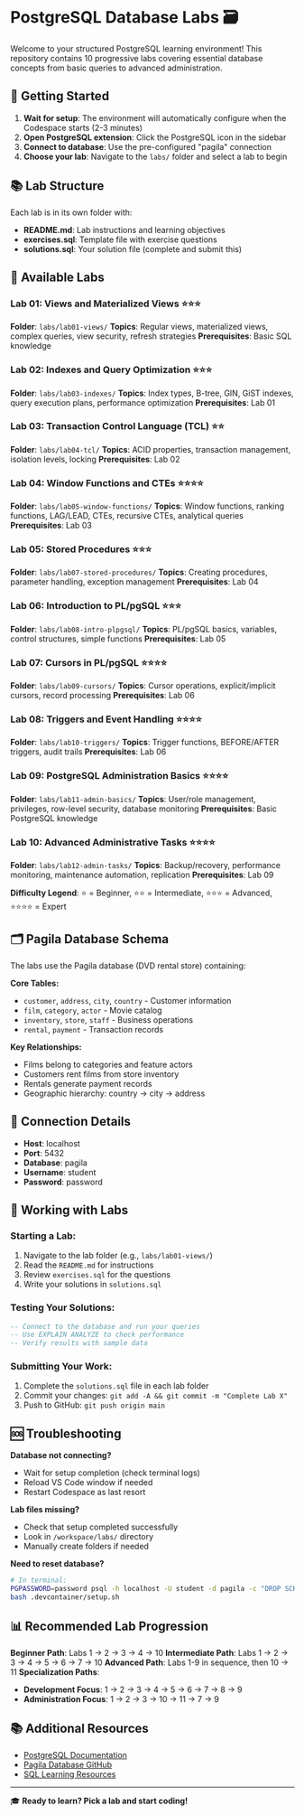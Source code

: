 # PostgreSQL Database Labs 🗃️

Welcome to your structured PostgreSQL learning environment! This repository contains 10 progressive labs covering essential database concepts from basic queries to advanced administration.

## 🚀 Getting Started

1. **Wait for setup**: The environment will automatically configure when the Codespace starts (2-3 minutes)
2. **Open PostgreSQL extension**: Click the PostgreSQL icon in the sidebar
3. **Connect to database**: Use the pre-configured "pagila" connection
4. **Choose your lab**: Navigate to the `labs/` folder and select a lab to begin

## 📚 Lab Structure

Each lab is in its own folder with:
- **README.md**: Lab instructions and learning objectives
- **exercises.sql**: Template file with exercise questions
- **solutions.sql**: Your solution file (complete and submit this)

## 🎯 Available Labs

### Lab 01: Views and Materialized Views ⭐⭐⭐
**Folder**: `labs/lab01-views/`
**Topics**: Regular views, materialized views, complex queries, view security, refresh strategies
**Prerequisites**: Basic SQL knowledge

### Lab 02: Indexes and Query Optimization ⭐⭐⭐
**Folder**: `labs/lab03-indexes/`
**Topics**: Index types, B-tree, GIN, GiST indexes, query execution plans, performance optimization
**Prerequisites**: Lab 01

### Lab 03: Transaction Control Language (TCL) ⭐⭐
**Folder**: `labs/lab04-tcl/`
**Topics**: ACID properties, transaction management, isolation levels, locking
**Prerequisites**: Lab 02

### Lab 04: Window Functions and CTEs ⭐⭐⭐⭐
**Folder**: `labs/lab05-window-functions/`
**Topics**: Window functions, ranking functions, LAG/LEAD, CTEs, recursive CTEs, analytical queries
**Prerequisites**: Lab 03

### Lab 05: Stored Procedures ⭐⭐⭐
**Folder**: `labs/lab07-stored-procedures/`
**Topics**: Creating procedures, parameter handling, exception management
**Prerequisites**: Lab 04

### Lab 06: Introduction to PL/pgSQL ⭐⭐⭐
**Folder**: `labs/lab08-intro-plpgsql/`
**Topics**: PL/pgSQL basics, variables, control structures, simple functions
**Prerequisites**: Lab 05

### Lab 07: Cursors in PL/pgSQL ⭐⭐⭐⭐
**Folder**: `labs/lab09-cursors/`
**Topics**: Cursor operations, explicit/implicit cursors, record processing
**Prerequisites**: Lab 06

### Lab 08: Triggers and Event Handling ⭐⭐⭐⭐
**Folder**: `labs/lab10-triggers/`
**Topics**: Trigger functions, BEFORE/AFTER triggers, audit trails
**Prerequisites**: Lab 06

### Lab 09: PostgreSQL Administration Basics ⭐⭐⭐⭐
**Folder**: `labs/lab11-admin-basics/`
**Topics**: User/role management, privileges, row-level security, database monitoring
**Prerequisites**: Basic PostgreSQL knowledge

### Lab 10: Advanced Administrative Tasks ⭐⭐⭐⭐
**Folder**: `labs/lab12-admin-tasks/`
**Topics**: Backup/recovery, performance monitoring, maintenance automation, replication
**Prerequisites**: Lab 09

**Difficulty Legend**: ⭐ = Beginner, ⭐⭐ = Intermediate, ⭐⭐⭐ = Advanced, ⭐⭐⭐⭐ = Expert

## 🗂️ Pagila Database Schema

The labs use the Pagila database (DVD rental store) containing:

**Core Tables:**
- `customer`, `address`, `city`, `country` - Customer information
- `film`, `category`, `actor` - Movie catalog
- `inventory`, `store`, `staff` - Business operations
- `rental`, `payment` - Transaction records

**Key Relationships:**
- Films belong to categories and feature actors
- Customers rent films from store inventory
- Rentals generate payment records
- Geographic hierarchy: country → city → address

## 🔧 Connection Details

- **Host**: localhost
- **Port**: 5432
- **Database**: pagila
- **Username**: student
- **Password**: password

## 📝 Working with Labs

### Starting a Lab:
1. Navigate to the lab folder (e.g., `labs/lab01-views/`)
2. Read the `README.md` for instructions
3. Review `exercises.sql` for the questions
4. Write your solutions in `solutions.sql`

### Testing Your Solutions:
```sql
-- Connect to the database and run your queries
-- Use EXPLAIN ANALYZE to check performance
-- Verify results with sample data
```

### Submitting Your Work:
1. Complete the `solutions.sql` file in each lab folder
2. Commit your changes: `git add -A && git commit -m "Complete Lab X"`
3. Push to GitHub: `git push origin main`

## 🆘 Troubleshooting

**Database not connecting?**
- Wait for setup completion (check terminal logs)
- Reload VS Code window if needed
- Restart Codespace as last resort

**Lab files missing?**
- Check that setup completed successfully
- Look in `/workspace/labs/` directory
- Manually create folders if needed

**Need to reset database?**
```bash
# In terminal:
PGPASSWORD=password psql -h localhost -U student -d pagila -c "DROP SCHEMA public CASCADE; CREATE SCHEMA public;"
bash .devcontainer/setup.sh
```

## 📊 Recommended Lab Progression

**Beginner Path**: Labs 1 → 2 → 3 → 4 → 10
**Intermediate Path**: Labs 1 → 2 → 3 → 4 → 5 → 6 → 7 → 10
**Advanced Path**: Labs 1-9 in sequence, then 10 → 11
**Specialization Paths**:
- **Development Focus**: 1 → 2 → 3 → 4 → 5 → 6 → 7 → 8 → 9
- **Administration Focus**: 1 → 2 → 3 → 10 → 11 → 7 → 9

## 📚 Additional Resources

- [PostgreSQL Documentation](https://www.postgresql.org/docs/)
- [Pagila Database GitHub](https://github.com/devrimgunduz/pagila)
- [SQL Learning Resources](https://www.postgresqltutorial.com/)

---

🎓 **Ready to learn? Pick a lab and start coding!**